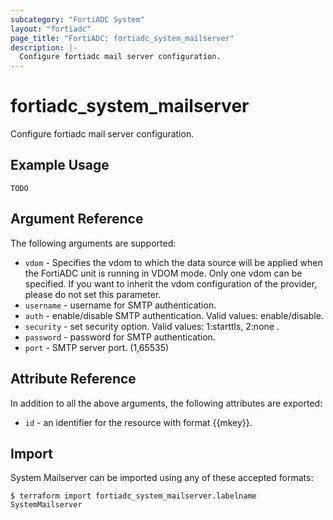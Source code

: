 ```yaml
---
subcategory: "FortiADC System"
layout: "fortiadc"
page_title: "FortiADC: fortiadc_system_mailserver"
description: |-
  Configure fortiadc mail server configuration.
---
```


# fortiadc_system_mailserver
Configure fortiadc mail server configuration.

## Example Usage
```hcl
TODO
```

## Argument Reference

The following arguments are supported:

* `vdom` - Specifies the vdom to which the data source will be applied when the FortiADC unit is running in VDOM mode. Only one vdom can be specified. If you want to inherit the vdom configuration of the provider, please do not set this parameter.
* `username` - username for SMTP authentication. 
* `auth` - enable/disable SMTP authentication. Valid values: enable/disable.
* `security` - set security option. Valid values: 1:starttls, 2:none .
* `password` - password for SMTP authentication. 
* `port` - SMTP server port. (1,65535)

## Attribute Reference

In addition to all the above arguments, the following attributes are exported:
* `id` - an identifier for the resource with format {{mkey}}.

## Import
 System Mailserver can be imported using any of these accepted formats:
```
$ terraform import fortiadc_system_mailserver.labelname SystemMailserver
```
